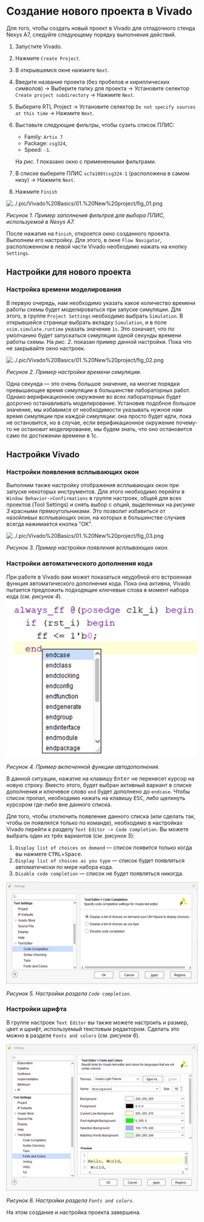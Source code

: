 # Создание нового проекта в Vivado

Для того, чтобы создать новый проект в Vivado для отладочного стенда Nexys A7, следуйте следующему порядку выполнения действий.

1. Запустите Vivado.
2. Нажмите `Create Project`.
3. В открывшемся окне нажмите `Next`.
4. Введите название проекта (без пробелов и кириллических символов) → Выберите папку для проекта → Установите селектор `Create project subdirectory` → Нажмите `Next`.
5. Выберите RTL Project → Установите селектор `Do not specify sources at this time` → Нажмите `Next`.
6. Выставьте следующие фильтры, чтобы сузить список ПЛИС:
   - Family: `Artix 7`
   - Package: `csg324`,
   - Speed: `-1`.

   На _рис. 1_ показано окно с примененными фильтрами.
7. В списке выберите ПЛИС `xc7a100tcsg324-1` (расположена в самом низу) → Нажмите `Next`.
8. Нажмите `Finish`

![../.pic/Vivado%20Basics/01.%20New%20project/fig_01.png](../.pic/Vivado%20Basics/01.%20New%20project/fig_01.png)

_Рисунок 1. Пример заполнения фильтров для выбора ПЛИС, используемой в Nexys A7._

После нажатия на `Finish`, откроется окно созданного проекта. Выполним его настройку. Для этого, в окне `Flow Navigator`, расположенном в левой части Vivado необходимо нажать на кнопку `Settings`.

## Настройки для нового проекта

### Настройка времени моделирования

В первую очередь, нам необходимо указать какое количество времени работы схемы будет моделироваться при запуске симуляции. Для этого, в группе `Project Settings` необходимо выбрать `Simulation`. В открывшейся странице выбрать вкладку `Simulation`, и в поле `xsim.simulate.runtime` указать значение `1s`. Это означает, что по умолчанию будет запускаться симуляция одной секунды времени работы схемы. На _рис. 2_. показан пример данной настройки. Пока что не закрывайте окно настроек.

![../.pic/Vivado%20Basics/01.%20New%20project/fig_02.png](../.pic/Vivado%20Basics/01.%20New%20project/fig_02.png)

_Рисунок 2. Пример настройки времени симуляции._

Одна секунда — это очень большое значение, на многие порядки превышающее время симуляции в большинстве лабораторных работ. Однако верификационное окружение во всех лабораторных будет досрочно останавливать моделирование. Установив подобное большое значение, мы избавимся от необходимости указывать нужное нам время симуляции при каждой симуляции: она просто будет идти, пока не остановится, но в случае, если верификационное окружение почему-то не остановит моделирование, мы будем знать, что оно остановится само по достижении времени в 1с.

## Настройки Vivado

### Настройки появления всплывающих окон

Выполним также настройку отображения всплывающих окон при запуске некоторых инструментов. Для этого необходимо перейти в `Window Behavior->Confirmations` в группе настроек, общей для всех проектов (Tool Settings) и снять выбор с опций, выделенных на _рисунке 3_ красными прямоугольниками.
Это позволит избавиться от назойливых всплывающих окон, на которых в большинстве случаев всегда нажимается кнопка "OK".

![../.pic/Vivado%20Basics/01.%20New%20project/fig_03.png](../.pic/Vivado%20Basics/01.%20New%20project/fig_03.jpg)

_Рисунок 3. Пример настройки появления всплывающих окон._

### Настройки автоматического дополнения кода

При работе в Vivado вам может показаться неудобной его встроенная функция автоматического дополнения кода. Пока она активна, Vivado пытается предложить подходящие ключевые слова в момент набора кода (см. _рисунок 4_).

![../.pic/Vivado%20Basics/01.%20New%20project/fig_04.jpg](../.pic/Vivado%20Basics/01.%20New%20project/fig_04.jpg)

_Рисунок 4. Пример включенной функции автодополнения._

В данной ситуации, нажатие на клавишу <kbd>Enter</kbd> не перенесет курсор на новую строку. Вместо этого, будет выбран активный вариант в списке дополнения и ключевое слово `end` будет дополнено до `endcase`. Чтобы список пропал, необходимо нажать на клавишу <kbd>ESC</kbd>, либо щелкнуть курсором где-либо вне данного списка.

Для того, чтобы отключить появление данного списка (или сделать так, чтобы он появлялся только по команде), необходимо в настройках Vivado перейти к разделу `Text Editor -> Code completion`. Вы можете выбрать один из трёх вариантов (см. _рисунок 5_):

1. `Display list of choices on demand` — список появится только когда вы нажмете <kbd>CTRL</kbd>+<kbd>Space</kbd>.
2. `Display list of choices as you type` — список будет появляться автоматически по мере набора кода.
3. `Disable code completion` — список не будет появляться никогда.

![../.pic/Vivado%20Basics/01.%20New%20project/fig_05.jpg](../.pic/Vivado%20Basics/01.%20New%20project/fig_05.jpg)

_Рисунок 5. Настройки раздела `Code completion`._

### Настройки шрифта

В группе настроек `Text Editor` вы также можете настроить и размер, цвет и шрифт, используемый текстовым редактором. Сделать это можно в разделе `Fonts and colors` (см. _рисунок 6_).

![../.pic/Vivado%20Basics/01.%20New%20project/fig_06.jpg](../.pic/Vivado%20Basics/01.%20New%20project/fig_06.jpg)

_Рисунок 6. Настройки раздела `Fonts and colors`._

На этом создание и настройка проекта завершена.

